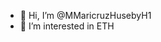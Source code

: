 - 👋 Hi, I’m @MMaricruzHusebyH1
- 👀 I’m interested in ETH

<!---
MMaricruzHusebyH1/MMaricruzHusebyH1 is a ✨ special ✨ repository because its `README.md` (this file) appears on your GitHub profile.
You can click the Preview link to take a look at your changes.
--->
